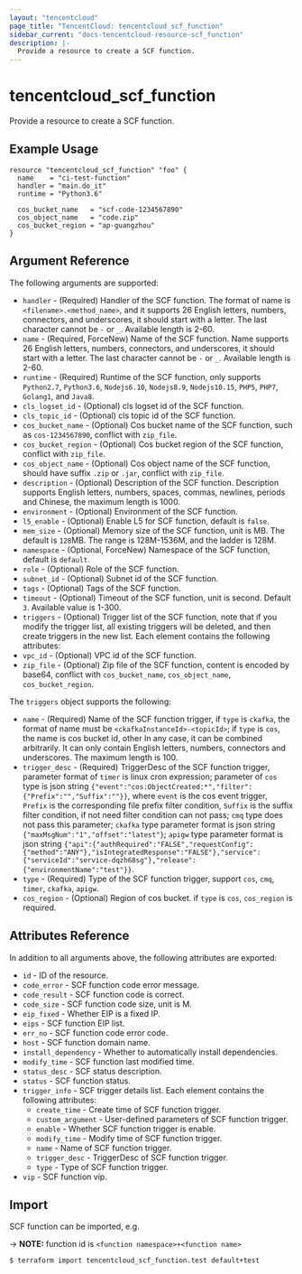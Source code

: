 ```yaml
---
layout: "tencentcloud"
page_title: "TencentCloud: tencentcloud_scf_function"
sidebar_current: "docs-tencentcloud-resource-scf_function"
description: |-
  Provide a resource to create a SCF function.
---
```


# tencentcloud_scf_function

Provide a resource to create a SCF function.

## Example Usage

```hcl
resource "tencentcloud_scf_function" "foo" {
  name    = "ci-test-function"
  handler = "main.do_it"
  runtime = "Python3.6"

  cos_bucket_name   = "scf-code-1234567890"
  cos_object_name   = "code.zip"
  cos_bucket_region = "ap-guangzhou"
}
```

## Argument Reference

The following arguments are supported:

* `handler` - (Required) Handler of the SCF function. The format of name is `<filename>.<method_name>`, and it supports 26 English letters, numbers, connectors, and underscores, it should start with a letter. The last character cannot be `-` or `_`. Available length is 2-60.
* `name` - (Required, ForceNew) Name of the SCF function. Name supports 26 English letters, numbers, connectors, and underscores, it should start with a letter. The last character cannot be `-` or `_`. Available length is 2-60.
* `runtime` - (Required) Runtime of the SCF function, only supports `Python2.7`, `Python3.6`, `Nodejs6.10`, `Nodejs8.9`, `Nodejs10.15`, `PHP5`, `PHP7`, `Golang1`, and `Java8`.
* `cls_logset_id` - (Optional) cls logset id of the SCF function.
* `cls_topic_id` - (Optional) cls topic id of the SCF function.
* `cos_bucket_name` - (Optional) Cos bucket name of the SCF function, such as `cos-1234567890`, conflict with `zip_file`.
* `cos_bucket_region` - (Optional) Cos bucket region of the SCF function, conflict with `zip_file`.
* `cos_object_name` - (Optional) Cos object name of the SCF function, should have suffix `.zip` or `.jar`, conflict with `zip_file`.
* `description` - (Optional) Description of the SCF function. Description supports English letters, numbers, spaces, commas, newlines, periods and Chinese, the maximum length is 1000.
* `environment` - (Optional) Environment of the SCF function.
* `l5_enable` - (Optional) Enable L5 for SCF function, default is `false`.
* `mem_size` - (Optional) Memory size of the SCF function, unit is MB. The default is `128`MB. The range is 128M-1536M, and the ladder is 128M.
* `namespace` - (Optional, ForceNew) Namespace of the SCF function, default is `default`.
* `role` - (Optional) Role of the SCF function.
* `subnet_id` - (Optional) Subnet id of the SCF function.
* `tags` - (Optional) Tags of the SCF function.
* `timeout` - (Optional) Timeout of the SCF function, unit is second. Default `3`. Available value is 1-300.
* `triggers` - (Optional) Trigger list of the SCF function, note that if you modify the trigger list, all existing triggers will be deleted, and then create triggers in the new list. Each element contains the following attributes:
* `vpc_id` - (Optional) VPC id of the SCF function.
* `zip_file` - (Optional) Zip file of the SCF function, content is encoded by base64, conflict with `cos_bucket_name`, `cos_object_name`, `cos_bucket_region`.

The `triggers` object supports the following:

* `name` - (Required) Name of the SCF function trigger, if `type` is `ckafka`, the format of name must be `<ckafkaInstanceId>-<topicId>`; if `type` is `cos`, the name is cos bucket id, other In any case, it can be combined arbitrarily. It can only contain English letters, numbers, connectors and underscores. The maximum length is 100.
* `trigger_desc` - (Required) TriggerDesc of the SCF function trigger, parameter format of `timer` is linux cron expression; parameter of `cos` type is json string `{"event":"cos:ObjectCreated:*","filter":{"Prefix":"","Suffix":""}}`, where `event` is the cos event trigger, `Prefix` is the corresponding file prefix filter condition, `Suffix` is the suffix filter condition, if not need filter condition can not pass; `cmq` type does not pass this parameter; `ckafka` type parameter format is json string `{"maxMsgNum":"1","offset":"latest"}`; `apigw` type parameter format is json string `{"api":{"authRequired":"FALSE","requestConfig":{"method":"ANY"},"isIntegratedResponse":"FALSE"},"service":{"serviceId":"service-dqzh68sg"},"release":{"environmentName":"test"}}`.
* `type` - (Required) Type of the SCF function trigger, support `cos`, `cmq`, `timer`, `ckafka`, `apigw`.
* `cos_region` - (Optional) Region of cos bucket. if `type` is `cos`, `cos_region` is required.

## Attributes Reference

In addition to all arguments above, the following attributes are exported:

* `id` - ID of the resource.
* `code_error` - SCF function code error message.
* `code_result` - SCF function code is correct.
* `code_size` - SCF function code size, unit is M.
* `eip_fixed` - Whether EIP is a fixed IP.
* `eips` - SCF function EIP list.
* `err_no` - SCF function code error code.
* `host` - SCF function domain name.
* `install_dependency` - Whether to automatically install dependencies.
* `modify_time` - SCF function last modified time.
* `status_desc` - SCF status description.
* `status` - SCF function status.
* `trigger_info` - SCF trigger details list. Each element contains the following attributes:
  * `create_time` - Create time of SCF function trigger.
  * `custom_argument` - User-defined parameters of SCF function trigger.
  * `enable` - Whether SCF function trigger is enable.
  * `modify_time` - Modify time of SCF function trigger.
  * `name` - Name of SCF function trigger.
  * `trigger_desc` - TriggerDesc of SCF function trigger.
  * `type` - Type of SCF function trigger.
* `vip` - SCF function vip.


## Import

SCF function can be imported, e.g.

-> **NOTE:** function id is `<function namespace>+<function name>`

```
$ terraform import tencentcloud_scf_function.test default+test
```

